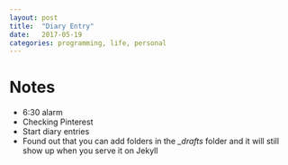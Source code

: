 ```yaml
---
layout: post
title:  "Diary Entry"
date:   2017-05-19
categories: programming, life, personal
---
```

# Notes
* 6:30 alarm
* Checking Pinterest
* Start diary entries
* Found out that you can add folders in the *\_drafts* folder and it will still show up when you serve it on Jekyll
